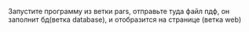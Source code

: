Запустите программу из ветки pars, отправьте туда файл пдф, он заполнит бд(ветка database), и отобразится на странице (ветка web)
